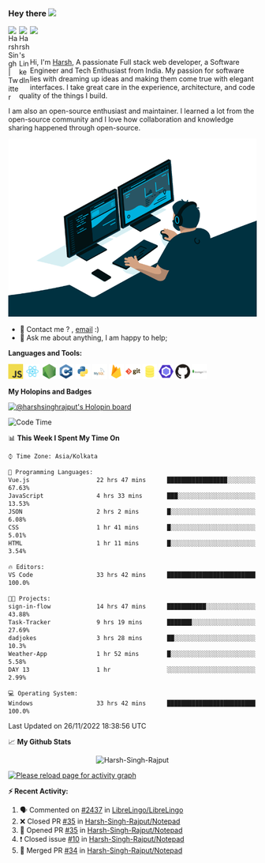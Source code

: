 ### Hey there <img src="https://media.giphy.com/media/hvRJCLFzcasrR4ia7z/giphy.gif" width="25px">
<a href="https://twitter.com/Harsh7902">
  <img align="left" alt="Harsh Singh | Twitter" width="22px" src="https://raw.githubusercontent.com/peterthehan/peterthehan/main/assets/twitter.svg" />
</a>
<a href="https://www.linkedin.com/in/harshsinghrajput/">
  <img align="left" alt="Harsh's LinkedIn" width="22px" src="https://raw.githubusercontent.com/peterthehan/peterthehan/master/assets/linkedin.svg" />
</a>

![](https://visitor-badge.glitch.me/badge?page_id=Harsh-Singh-Rajput.Harsh-Singh-Rajput)

<br />

Hi, I'm [Harsh](https://twitter.com/Harsh7902), A passionate Full stack web developer, a Software Engineer and Tech Enthusiast from India. My passion for software lies with dreaming up ideas and making them come true with elegant interfaces. I take great care in the experience, architecture, and code quality of the things I build.

I am also an open-source enthusiast and maintainer. I learned a lot from the open-source community and I love how collaboration and knowledge sharing happened through open-source.


  <img alt="GIF" src="https://raw.githubusercontent.com/Harsh-Singh-Rajput/Harsh-Singh-Rajput/master/animated.gif" width="720" height="360" />
  
- 💼 Contact me ? , [email](mailto:hs98215479@gmail.com) :)
- 💬 Ask me about anything, I am happy to help;

**Languages and Tools:**  

<code><img height="30" src="https://raw.githubusercontent.com/github/explore/80688e429a7d4ef2fca1e82350fe8e3517d3494d/topics/javascript/javascript.png"></code>
<code><img height="30" src="https://raw.githubusercontent.com/github/explore/80688e429a7d4ef2fca1e82350fe8e3517d3494d/topics/react/react.png"></code>
<code><img height="30" src="https://raw.githubusercontent.com/github/explore/80688e429a7d4ef2fca1e82350fe8e3517d3494d/topics/nodejs/nodejs.png"></code>
<code><img height="30" src="https://raw.githubusercontent.com/github/explore/80688e429a7d4ef2fca1e82350fe8e3517d3494d/topics/cpp/cpp.png"></code>
<code><img height="30" src="https://raw.githubusercontent.com/github/explore/80688e429a7d4ef2fca1e82350fe8e3517d3494d/topics/python/python.png"></code>
<code><img height="30" src="https://raw.githubusercontent.com/github/explore/80688e429a7d4ef2fca1e82350fe8e3517d3494d/topics/mysql/mysql.png"></code>
<code><img height="30" src="https://raw.githubusercontent.com/github/explore/80688e429a7d4ef2fca1e82350fe8e3517d3494d/topics/firebase/firebase.png"></code>
<code><img height="30" src="https://raw.githubusercontent.com/github/explore/80688e429a7d4ef2fca1e82350fe8e3517d3494d/topics/git/git.png"></code>
<code><img height="30" src="https://raw.githubusercontent.com/github/explore/13295c57999765ac9ffa3281942a72ab08b79de2/topics/database/database.png"></code>
<code><img height="30" src="https://raw.githubusercontent.com/github/explore/80688e429a7d4ef2fca1e82350fe8e3517d3494d/topics/eslint/eslint.png"></code>
<code><img height="30" src="https://raw.githubusercontent.com/github/explore/89bdd9644f44d1b12180fd512b95574fe4c54617/topics/github-api/github-api.png"></code>
<code><img height="30" src="https://raw.githubusercontent.com/github/explore/80688e429a7d4ef2fca1e82350fe8e3517d3494d/topics/mongodb/mongodb.png"></code>

**My Holopins and Badges**

[![@harshsinghrajput's Holopin board](https://holopin.me/harshsinghrajput)](https://holopin.io/@harshsinghrajput)

<!--START_SECTION:waka-->
![Code Time](http://img.shields.io/badge/Code%20Time-33%20hrs%2042%20mins-blue)

📊 **This Week I Spent My Time On** 

```text
⌚︎ Time Zone: Asia/Kolkata

💬 Programming Languages: 
Vue.js                   22 hrs 47 mins      █████████████████░░░░░░░░   67.63% 
JavaScript               4 hrs 33 mins       ███░░░░░░░░░░░░░░░░░░░░░░   13.53% 
JSON                     2 hrs 2 mins        █░░░░░░░░░░░░░░░░░░░░░░░░   6.08% 
CSS                      1 hr 41 mins        █░░░░░░░░░░░░░░░░░░░░░░░░   5.01% 
HTML                     1 hr 11 mins        █░░░░░░░░░░░░░░░░░░░░░░░░   3.54%

🔥 Editors: 
VS Code                  33 hrs 42 mins      █████████████████████████   100.0%

🐱‍💻 Projects: 
sign-in-flow             14 hrs 47 mins      ███████████░░░░░░░░░░░░░░   43.88% 
Task-Tracker             9 hrs 19 mins       ███████░░░░░░░░░░░░░░░░░░   27.69% 
dadjokes                 3 hrs 28 mins       ██░░░░░░░░░░░░░░░░░░░░░░░   10.3% 
Weather-App              1 hr 52 mins        █░░░░░░░░░░░░░░░░░░░░░░░░   5.58% 
DAY 13                   1 hr                ░░░░░░░░░░░░░░░░░░░░░░░░░   2.99%

💻 Operating System: 
Windows                  33 hrs 42 mins      █████████████████████████   100.0%

```


 Last Updated on 26/11/2022 18:38:56 UTC
<!--END_SECTION:waka-->


📈 **My Github Stats**

<p align="center"> <img src="https://github-readme-stats.vercel.app/api?username=Harsh-Singh-Rajput&show_icons=true&theme=gotham" alt="Harsh-Singh-Rajput" />

[![Please reload page for activity graph](https://github-activity-graphs.herokuapp.com/graph?username=Harsh-Singh-Rajput&custom_title=Harsh's%20Activity%20Graph&theme=react-dark&hide_border=true)](https://github.com/Harsh-Singh-Rajput/github-readme-activity-graph)

**:zap: Recent Activity:**

<!--START_SECTION:activity-->
1. 🗣 Commented on [#2437](https://github.com/LibreLingo/LibreLingo/issues/2437) in [LibreLingo/LibreLingo](https://github.com/LibreLingo/LibreLingo)
2. ❌ Closed PR [#35](https://github.com/Harsh-Singh-Rajput/Notepad/pull/35) in [Harsh-Singh-Rajput/Notepad](https://github.com/Harsh-Singh-Rajput/Notepad)
3. 💪 Opened PR [#35](https://github.com/Harsh-Singh-Rajput/Notepad/pull/35) in [Harsh-Singh-Rajput/Notepad](https://github.com/Harsh-Singh-Rajput/Notepad)
4. ❗️ Closed issue [#10](https://github.com/Harsh-Singh-Rajput/Notepad/issues/10) in [Harsh-Singh-Rajput/Notepad](https://github.com/Harsh-Singh-Rajput/Notepad)
5. 🎉 Merged PR [#34](https://github.com/Harsh-Singh-Rajput/Notepad/pull/34) in [Harsh-Singh-Rajput/Notepad](https://github.com/Harsh-Singh-Rajput/Notepad)
<!--END_SECTION:activity-->




